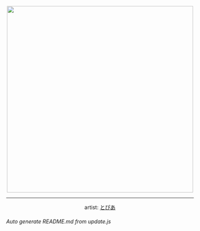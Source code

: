 
<p align="center">
  <img width="500" src="https://nekos.best/api/v2/neko/0345.png">
  <hr/>
  <center>
    artist: <a href="https://www.pixiv.net/en/artworks/79059999">とぴあ</a>
  </center>
</p>


###### Auto generate README.md from update.js

